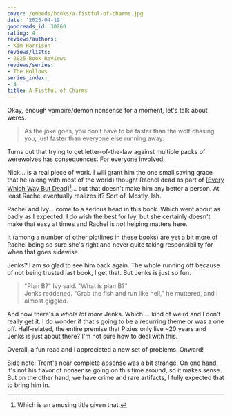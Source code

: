 ```yaml
---
cover: /embeds/books/a-fistful-of-charms.jpg
date: '2025-04-19'
goodreads_id: 30260
rating: 4
reviews/authors:
- Kim Harrison
reviews/lists:
- 2025 Book Reviews
reviews/series:
- The Hollows
series_index:
- 4
title: A Fistful of Charms
---
```

Okay, enough vampire/demon nonsense for a moment, let's talk about weres. 

> As the joke goes, you don’t have to be faster than the wolf chasing you, just faster than everyone else running away.

Turns out that trying to get letter-of-the-law against multiple packs of werewolves has consequences. For everyone involved. 

Nick... is a real piece of work. I will grant him the one small saving grace that he (along with most of the world) thought Rachel dead as part of [[Every Which Way But Dead]]()[^title]... but that doesn't make him any better a person. At least Rachel eventually realizes it? Sort of. Mostly. Ish. 

[^title]: Which is an amusing title given that. 

Rachel and Ivy... come to a serious head in this book. Which went about as badly as I expected. I do wish the best for Ivy, but she certainly doesn't make that easy at times and Rachel is *not* helping matters here. 

It (among a number of other plotlines in these books) are yet a bit more of Rachel being so sure she's right and never quite taking responsibility for when that goes sidewise. 

Jenks? I am *so* glad to see him back again. The whole running off because of not being trusted last book, I get that. But Jenks is just so fun.


> "Plan B?" Ivy said. "What is plan B?"  
> Jenks reddened. "Grab the fish and run like hell," he muttered, and I almost giggled.

And now there's a *whole lot more* Jenks. Which ... kind of weird and I don't really get it. I do wonder if that's going to be a recurring theme or was a one off. Half-related, the entire premise that Pixies only live ~20 years and Jenks is just about there? I'm not sure how to deal with this. 

Overall, a fun read and I appreciated a new set of problems. Onward!

Side note: Trent's near complete absense was a bit strange. On one hand, it's not his flavor of nonsense going on this time around, so it makes sense. But on the other hand, we have crime and rare artifacts, I fully expected that to bring him in. 

<!--more-->